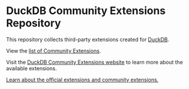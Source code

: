 # DuckDB Community Extensions Repository

This repository collects third-party extensions created for [DuckDB](https://www.duckdb.org).

View the [list of Community Extensions](https://duckdb.org/community_extensions/list_of_extensions).

Visit the [DuckDB Community Extensions website](https://duckdb.org/community_extensions) to learn more about the available extensions.

[Learn about the official extensions and community extensions.](https://duckdb.org/2024/07/05/community-extensions)
